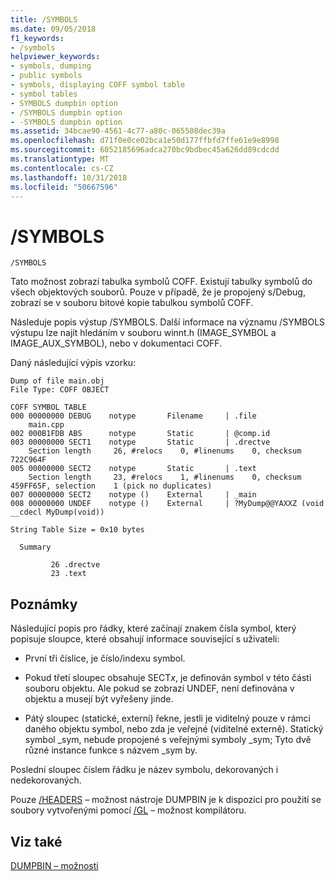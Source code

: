 ```yaml
---
title: /SYMBOLS
ms.date: 09/05/2018
f1_keywords:
- /symbols
helpviewer_keywords:
- symbols, dumping
- public symbols
- symbols, displaying COFF symbol table
- symbol tables
- SYMBOLS dumpbin option
- /SYMBOLS dumpbin option
- -SYMBOLS dumpbin option
ms.assetid: 34bcae90-4561-4c77-a80c-065508dec39a
ms.openlocfilehash: d71f0e0ce02bca1e50d177ffbfd7ffe61e9e8998
ms.sourcegitcommit: 6052185696adca270bc9bdbec45a626dd89cdcdd
ms.translationtype: MT
ms.contentlocale: cs-CZ
ms.lasthandoff: 10/31/2018
ms.locfileid: "50667596"
---
```

# <a name="symbols"></a>/SYMBOLS

```
/SYMBOLS
```

Tato možnost zobrazí tabulka symbolů COFF. Existují tabulky symbolů do všech objektových souborů. Pouze v případě, že je propojený s/Debug, zobrazí se v souboru bitové kopie tabulkou symbolů COFF.

Následuje popis výstup /SYMBOLS. Další informace na významu /SYMBOLS výstupu lze najít hledáním v souboru winnt.h (IMAGE_SYMBOL a IMAGE_AUX_SYMBOL), nebo v dokumentaci COFF.

Daný následující výpis vzorku:

```
Dump of file main.obj
File Type: COFF OBJECT

COFF SYMBOL TABLE
000 00000000 DEBUG    notype       Filename     | .file
    main.cpp
002 000B1FDB ABS      notype       Static       | @comp.id
003 00000000 SECT1    notype       Static       | .drectve
    Section length     26, #relocs    0, #linenums    0, checksum 722C964F
005 00000000 SECT2    notype       Static       | .text
    Section length     23, #relocs    1, #linenums    0, checksum 459FF65F, selection    1 (pick no duplicates)
007 00000000 SECT2    notype ()    External     | _main
008 00000000 UNDEF    notype ()    External     | ?MyDump@@YAXXZ (void __cdecl MyDump(void))

String Table Size = 0x10 bytes

  Summary

         26 .drectve
         23 .text
```

## <a name="remarks"></a>Poznámky

Následující popis pro řádky, které začínají znakem čísla symbol, který popisuje sloupce, které obsahují informace související s uživateli:

- První tři číslice, je číslo/indexu symbol.

- Pokud třetí sloupec obsahuje SECT*x*, je definován symbol v této části souboru objektu. Ale pokud se zobrazí UNDEF, není definována v objektu a musejí být vyřešeny jinde.

- Pátý sloupec (statické, externí) řekne, jestli je viditelný pouze v rámci daného objektu symbol, nebo zda je veřejné (viditelné externě). Statický symbol _sym, nebude propojené s veřejnými symboly _sym; Tyto dvě různé instance funkce s názvem _sym by.

Poslední sloupec číslem řádku je název symbolu, dekorovaných i nedekorovaných.

Pouze [/HEADERS](../../build/reference/headers.md) – možnost nástroje DUMPBIN je k dispozici pro použití se soubory vytvořenými pomocí [/GL](../../build/reference/gl-whole-program-optimization.md) – možnost kompilátoru.

## <a name="see-also"></a>Viz také

[DUMPBIN – možnosti](../../build/reference/dumpbin-options.md)